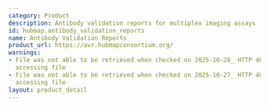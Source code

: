 ```yaml
---
category: Product
description: Antibody validation reports for multiplex imaging assays
id: hubmap.antibody_validation_reports
name: Antibody Validation Reports
product_url: https://avr.hubmapconsortium.org/
warnings:
- File was not able to be retrieved when checked on 2025-10-28_ HTTP 401 error when
  accessing file
- File was not able to be retrieved when checked on 2025-10-27_ HTTP 401 error when
  accessing file
layout: product_detail
---
```

